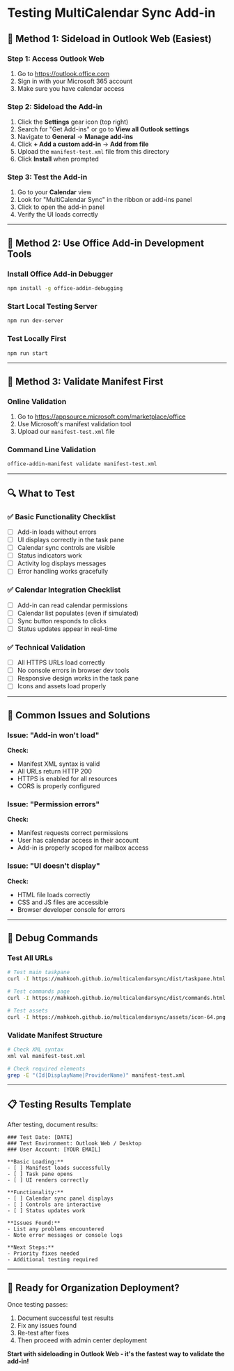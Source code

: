 # Testing MultiCalendar Sync Add-in

## 🧪 Method 1: Sideload in Outlook Web (Easiest)

### Step 1: Access Outlook Web
1. Go to https://outlook.office.com
2. Sign in with your Microsoft 365 account
3. Make sure you have calendar access

### Step 2: Sideload the Add-in
1. Click the **Settings** gear icon (top right)
2. Search for "Get Add-ins" or go to **View all Outlook settings**
3. Navigate to **General** → **Manage add-ins**
4. Click **+ Add a custom add-in** → **Add from file**
5. Upload the `manifest-test.xml` file from this directory
6. Click **Install** when prompted

### Step 3: Test the Add-in
1. Go to your **Calendar** view
2. Look for "MultiCalendar Sync" in the ribbon or add-ins panel
3. Click to open the add-in panel
4. Verify the UI loads correctly

---

## 🧪 Method 2: Use Office Add-in Development Tools

### Install Office Add-in Debugger
```bash
npm install -g office-addin-debugging
```

### Start Local Testing Server
```bash
npm run dev-server
```

### Test Locally First
```bash
npm run start
```

---

## 🧪 Method 3: Validate Manifest First

### Online Validation
1. Go to https://appsource.microsoft.com/marketplace/office
2. Use Microsoft's manifest validation tool
3. Upload our `manifest-test.xml` file

### Command Line Validation
```bash
office-addin-manifest validate manifest-test.xml
```

---

## 🔍 What to Test

### ✅ Basic Functionality Checklist
- [ ] Add-in loads without errors
- [ ] UI displays correctly in the task pane
- [ ] Calendar sync controls are visible
- [ ] Status indicators work
- [ ] Activity log displays messages
- [ ] Error handling works gracefully

### ✅ Calendar Integration Checklist
- [ ] Add-in can read calendar permissions
- [ ] Calendar list populates (even if simulated)
- [ ] Sync button responds to clicks
- [ ] Status updates appear in real-time

### ✅ Technical Validation
- [ ] All HTTPS URLs load correctly
- [ ] No console errors in browser dev tools
- [ ] Responsive design works in the task pane
- [ ] Icons and assets load properly

---

## 🐛 Common Issues and Solutions

### Issue: "Add-in won't load"
**Check:**
- Manifest XML syntax is valid
- All URLs return HTTP 200
- HTTPS is enabled for all resources
- CORS is properly configured

### Issue: "Permission errors"
**Check:**
- Manifest requests correct permissions
- User has calendar access in their account
- Add-in is properly scoped for mailbox access

### Issue: "UI doesn't display"
**Check:**
- HTML file loads correctly
- CSS and JS files are accessible
- Browser developer console for errors

---

## 🔧 Debug Commands

### Test All URLs
```bash
# Test main taskpane
curl -I https://mahkooh.github.io/multicalendarsync/dist/taskpane.html

# Test commands page
curl -I https://mahkooh.github.io/multicalendarsync/dist/commands.html

# Test assets
curl -I https://mahkooh.github.io/multicalendarsync/assets/icon-64.png
```

### Validate Manifest Structure
```bash
# Check XML syntax
xml val manifest-test.xml

# Check required elements
grep -E "(Id|DisplayName|ProviderName)" manifest-test.xml
```

---

## 📋 Testing Results Template

After testing, document results:

```
### Test Date: [DATE]
### Test Environment: Outlook Web / Desktop
### User Account: [YOUR EMAIL]

**Basic Loading:**
- [ ] Manifest loads successfully
- [ ] Task pane opens
- [ ] UI renders correctly

**Functionality:**
- [ ] Calendar sync panel displays
- [ ] Controls are interactive
- [ ] Status updates work

**Issues Found:**
- List any problems encountered
- Note error messages or console logs

**Next Steps:**
- Priority fixes needed
- Additional testing required
```

---

## 🚀 Ready for Organization Deployment?

Once testing passes:
1. Document successful test results
2. Fix any issues found
3. Re-test after fixes
4. Then proceed with admin center deployment

**Start with sideloading in Outlook Web - it's the fastest way to validate the add-in!**

